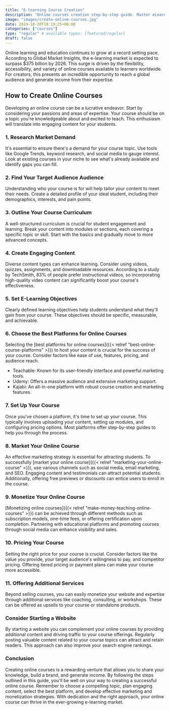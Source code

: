 ```yaml
---
title: "E-learning Course Creation"
description: "Online courses creation step-by-step guide. Master eLearning strategies, engage learners, and launch your course successfully."
image: "images/create-online-courses.jpg"
date: 2019-10-20T18:19:25+06:00
categories: ["courses"]
type: "regular" # available types: [featured/regular]
draft: false
---
```


Online learning and education continues to grow at a record setting pace. According to Global Market Insights, the e-learning market is expected to surpass $375 billion by 2026. This surge is driven by the flexibility, accessibility, and variety of online courses available to learners worldwide. For creators, this presents an incredible opportunity to reach a global audience and generate income from their expertise.

## How to Create Online Courses

Developing an online course can be a lucrative endeavor. Start by considering your passions and areas of expertise. Your course should be on a topic you're knowledgeable about and excited to teach. This enthusiasm will translate into engaging content for your students.

### 1. Research Market Demand

It's essential to ensure there's a demand for your course topic. Use tools like Google Trends, keyword research, and social media to gauge interest. Look at existing courses in your niche to see what's already available and identify gaps you can fill.

### 2. Find Your Target Audience Audience

Understanding who your course is for will help tailor your content to meet their needs. Create a detailed profile of your ideal student, including their demographics, interests, and pain points.

### 3. Outline Your Course Curriculum

A well-structured curriculum is crucial for student engagement and learning. Break your content into modules or sections, each covering a specific topic or skill. Start with the basics and gradually move to more advanced concepts.

### 4. Create Engaging Content

Diverse content types can enhance learning. Consider using videos, quizzes, assignments, and downloadable resources. According to a study by TechSmith, 83% of people prefer instructional videos, so incorporating high-quality video content can significantly boost your course's effectiveness.

### 5. Set E-Learning Objectives

Clearly defined learning objectives help students understand what they'll gain from your course. These objectives should be specific, measurable, and achievable.

### 6. Choose the Best Platforms for Online Courses

Selecting the [best platforms for online courses]({{< relref "best-online-course-platforms" >}}) to host your content is crucial for the success of your course. Consider factors like ease of use, features, pricing, and audience reach.

* Teachable: Known for its user-friendly interface and powerful marketing tools.
* Udemy: Offers a massive audience and extensive marketing support.
* Kajabi: An all-in-one platform with robust course creation and marketing features.

### 7. Set Up Your Course

Once you've chosen a platform, it's time to set up your course. This typically involves uploading your content, setting up modules, and configuring pricing options. Most platforms offer step-by-step guides to help you through the process.

### 8. Market Your Online Course

An effective marketing strategy is essential for attracting students. To successfully [market your online course]({{< relref "marketing-your-online-course" >}}), use various channels such as social media, email marketing, and SEO. Engaging content and testimonials can attract potential students. Additionally, offering free previews or discounts can entice users to enroll in the course.

### 9. Monetize Your Online Course

[Monetizing online courses]({{< relref "make-money-teaching-online-courses" >}}) can be achieved through different methods such as subscription models, one-time fees, or offering certification upon completion. Partnering with educational platforms and promoting courses through social media can enhance visibility and sales.

### 10. Pricing Your Course

Setting the right price for your course is crucial. Consider factors like the value you provide, your target audience's willingness to pay, and competitor pricing. Offering tiered pricing or payment plans can make your course more accessible.

### 11. Offering Additional Services

Beyond selling courses, you can easily monetize your website and expertise through additional services like coaching, consulting, or workshops. These can be offered as upsells to your course or standalone products.

### Consider Starting a Website

By starting a website you can complement your online courses by providing additional content and driving traffic to your course offerings. Regularly posting valuable content related to your course topics can attract and retain readers. This approach can also improve your search engine rankings.

### Conclusion

Creating online courses is a rewarding venture that allows you to share your knowledge, build a brand, and generate income. By following the steps outlined in this guide, you'll be well on your way to creating a successful online course. Remember to choose a compelling topic, plan engaging content, select the best platform, and develop effective marketing and monetization strategies. With dedication and the right approach, your online course can thrive in the ever-growing e-learning market.
